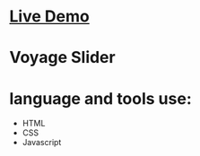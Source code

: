 # [Live Demo](https://voyage-slider-roycuadra.vercel.app/)

# Voyage Slider

# language and tools use:
- HTML
- CSS
- Javascript
